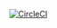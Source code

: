 [![CircleCI](https://circleci.com/gh/shotaimai66/new_reserve_app/tree/master.svg?style=svg)](https://circleci.com/gh/shotaimai66/new_reserve_app/tree/master)